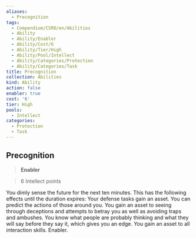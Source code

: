 ```yaml
---
aliases:
  - Precognition
tags:
  - Compendium/CSRD/en/Abilities
  - Ability
  - Ability/Enabler
  - Ability/Cost/6
  - Ability/Tier/High
  - Ability/Pool/Intellect
  - Ability/Categories/Protection
  - Ability/Categories/Task
title: Precognition
collection: Abilities
kind: Ability
action: false
enabler: true
cost: '6'
tier: High
pools:
  - Intellect
categories:
  - Protection
  - Task
---
```

## Precognition    
>**Enabler**    
>6 Intellect points  
    
You dimly sense the future for the next ten minutes. This has the following effects until the duration expires: Your defense tasks gain an asset. You can predict the actions of those around you. You gain an asset to seeing through deceptions and attempts to betray you as well as avoiding traps and ambushes. You know what people are probably thinking and what they will say before they say it, which gives you an edge. You gain an asset to all interaction skills. Enabler.